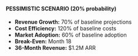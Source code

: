 #### PESSIMISTIC SCENARIO (20% probability)

- **Revenue Growth:** 70% of baseline projections
- **Cost Efficiency:** 120% of baseline costs
- **Market Adoption:** 60% of baseline adoption
- **Break-Even:** Month 18
- **36-Month Revenue:** $1.2M ARR
